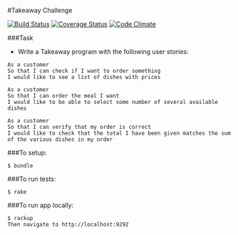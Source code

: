 #Takeaway Challenge

[![Build Status](https://travis-ci.org/sanjsanj/takeaway-challenge-2.svg?branch=master)](https://travis-ci.org/sanjsanj/takeaway-challenge-2)  [![Coverage Status](https://coveralls.io/repos/sanjsanj/takeaway-challenge-2/badge.svg?branch=master&service=github)](https://coveralls.io/github/sanjsanj/takeaway-challenge-2?branch=master)  [![Code Climate](https://codeclimate.com/github/sanjsanj/takeaway-challenge-2/badges/gpa.svg)](https://codeclimate.com/github/sanjsanj/takeaway-challenge-2)

###Task

* Write a Takeaway program with the following user stories:

```
As a customer
So that I can check if I want to order something
I would like to see a list of dishes with prices

As a customer
So that I can order the meal I want
I would like to be able to select some number of several available dishes

As a customer
So that I can verify that my order is correct
I would like to check that the total I have been given matches the sum of the various dishes in my order
```

###To setup:
```
$ bundle
```

###To run tests:
```
$ rake
```

###To run app locally:
```
$ rackup
Then navigate to http://localhost:9292
```

